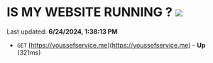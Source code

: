 # IS MY WEBSITE RUNNING ? [![](https://img.shields.io/static/v1?label=Sponsor&message=%E2%9D%A4&logo=GitHub&color=%23fe8e86)](https://github.com/sponsors/Youssef-Lehmam)

Last updated: **6/24/2024, 1:38:13 PM**

- `GET` [https://youssefservice.me](https://youssefservice.me) - **Up** (321ms)
